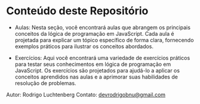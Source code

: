 # Conteúdo deste Repositório

- Aulas: Nesta seção, você encontrará aulas que abrangem os principais conceitos da lógica de programação em JavaScript. Cada aula é projetada para explicar um tópico específico de forma clara, fornecendo exemplos práticos para ilustrar os conceitos abordados.

- Exercícios: Aqui você encontrará uma variedade de exercícios práticos para testar seus conhecimentos em lógica de programação em JavaScript. Os exercícios são projetados para ajudá-lo a aplicar os conceitos aprendidos nas aulas e a aprimorar suas habilidades de resolução de problemas.


Autor: Rodrigo Luchtenberg
Contato: devrodrigobnu@gmail.com


